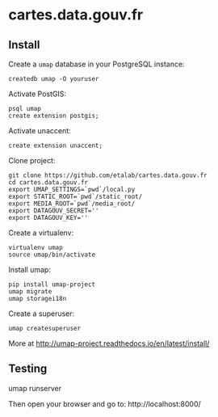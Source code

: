 # cartes.data.gouv.fr


## Install

Create a `umap` database in your PostgreSQL instance:

    createdb umap -O youruser

Activate PostGIS:

    psql umap
    create extension postgis;

Activate unaccent:

    create extension unaccent;

Clone project:

    git clone https://github.com/etalab/cartes.data.gouv.fr
    cd cartes.data.gouv.fr
    export UMAP_SETTINGS=`pwd`/local.py
    export STATIC_ROOT=`pwd`/static_root/
    export MEDIA_ROOT=`pwd`/media_root/
    export DATAGOUV_SECRET=''
    export DATAGOUV_KEY=''

Create a virtualenv:

    virtualenv umap
    source umap/bin/activate

Install umap:

    pip install umap-project
    umap migrate
    umap storagei18n

Create a superuser:

    umap createsuperuser


More at http://umap-project.readthedocs.io/en/latest/install/


## Testing

   umap runserver

Then open your browser and go to: http://localhost:8000/
